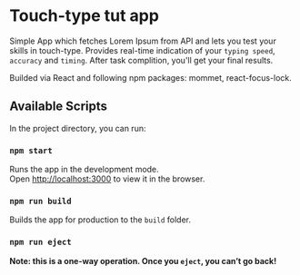 # Touch-type tut app

Simple App which fetches Lorem Ipsum from API and lets you test your skills in touch-type. Provides real-time indication of your `typing speed`, `accuracy` and `timing`. After task complition, you'll get your final results.

Builded via React and following npm packages: mommet, react-focus-lock.

## Available Scripts

In the project directory, you can run:

### `npm start`

Runs the app in the development mode.\
Open [http://localhost:3000](http://localhost:3000) to view it in the browser.

### `npm run build`

Builds the app for production to the `build` folder.

### `npm run eject`

**Note: this is a one-way operation. Once you `eject`, you can’t go back!**
